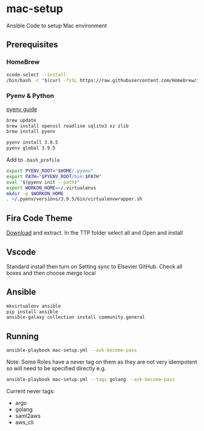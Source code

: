 # mac-setup

Ansible Code to setup Mac environment

## Prerequisites

### HomeBrew

```bash
xcode-select --install
/bin/bash -c "$(curl -fsSL https://raw.githubusercontent.com/Homebrew/install/HEAD/install.sh)"
```

### Pyenv & Python

[pyenv guide](https://opensource.com/article/19/6/python-virtual-environments-mac)

```bash
brew update
brew install openssl readline sqlite3 xz zlib
brew install pyenv

pyenv install 3.9.5
pyenv global 3.9.5
```

Add to `.bash_profile`

```bash
export PYENV_ROOT="$HOME/.pyenv"
export PATH="$PYENV_ROOT/bin:$PATH"
eval "$(pyenv init --path)"
export WORKON_HOME=~/.virtualenvs
mkdir -p $WORKON_HOME
. ~/.pyenv/versions/3.9.5/bin/virtualenvwrapper.sh
```

## Fira Code Theme

[Download](https://github.com/tonsky/FiraCode/releases) and extract.
In the TTP folder select all and Open and install

## Vscode

Standard install then turn on Setting sync to Elsevier GitHub.
Check all boxes and then choose merge local

## Ansible

```bash
mkvirtualenv ansible
pip install ansible
ansible-galaxy collection install community.general
```

## Running

```bash
ansible-playbook mac-setup.yml --ask-become-pass
```

Note: Some Roles have a never tag on them as they are not very idempotent so will need to be specified directly e.g.

```bash
ansible-playbook mac-setup.yml --tags golang --ask-become-pass
```

Current never tags:

- argo
- golang
- saml2aws
- aws_cli